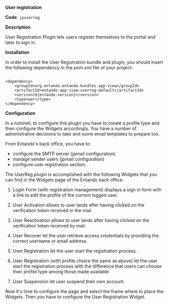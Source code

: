 **User registration**

**Code**: ```jpuserreg```

**Description**

User Registration Plugin lets users register themselves to the portal and later to sign in.

**Installation**

In order to install the User Registration bundle and plugin, you should insert the following dependency in the pom.xml file of your project:

```

<dependency>
    <groupId>org.entando.entando.bundles.app-view</groupId>
    <artifactId>entando-app-view-userreg-default</artifactId>
    <version>${entando.version}</version>
    <type>war</type>
</dependency>

```

**Configuration**

In a nutshell, to configure this plugin you have to create a profile type and then configure the Widgets accordingly. You have a number of administrative decisions to take and some email templates to prepare too.

From Entando's back office, you have to:

* configure the SMTP server (jpmail configuration)
* manage sender users (jpmail configuration)
* configure user registration section.

The UserReg plugin is accomplished with the following Widgets that you can find in the Widgets page of the Entando back office:

1. Login Form (with registration management) displays a sign in form with a link to edit the profile of the current logged user.

2. User Activation allows to user lands after having clicked on the verification token received in the mail.

3. User Reactivation allows to user lands after having clicked on the verification token received by mail.

4. User Recover let the user retrieve access credentials by providing the correct username or email address.

5. User Registration let the user start the registration process.

6. User Registration (with profile choice the same as above) let the user start the registration process with the difference that users can choose their profile type among those made available.

7. User Suspension let user suspend their own account.

Now it's time to configure the page and select the frame where to place the Widgets. Then you have to configure the User Registration Widget.
